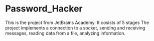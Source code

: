 # Password_Hacker
This is the project from JetBrains Academy.
It cosists of 5 stages
The project implements a connection to a socket, sending and receiving messages, reading data from a file, analyzing information.
